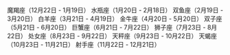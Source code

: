 魔羯座（12月22日 - 1月19日）
水瓶座（1月20日 - 2月18日）
双鱼座（2月19日 - 3月20日）
白羊座（3月21日 - 4月19日）
金牛座（4月20日 - 5月20日）
双子座（5月21日 - 6月20日）
巨蟹座（6月21日 - 7月22日）
狮子座（7月23日 - 8月22日）
处女座（8月23日 - 9月22日）
天秤座（9月23日 - 10月22日）
天蝎座（10月23日 - 11月21日）
射手座（11月22日 - 12月21日）